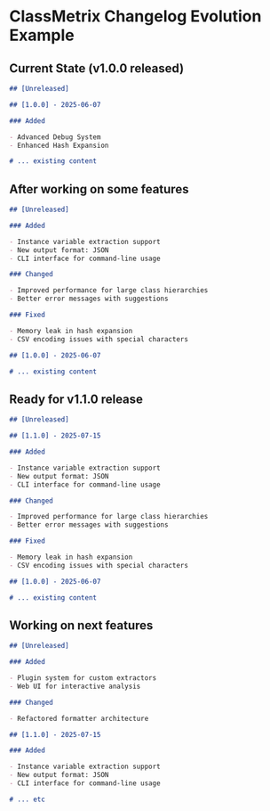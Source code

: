 # ClassMetrix Changelog Evolution Example

## Current State (v1.0.0 released)

```markdown
## [Unreleased]

## [1.0.0] - 2025-06-07

### Added

- Advanced Debug System
- Enhanced Hash Expansion

# ... existing content
```

## After working on some features

```markdown
## [Unreleased]

### Added

- Instance variable extraction support
- New output format: JSON
- CLI interface for command-line usage

### Changed

- Improved performance for large class hierarchies
- Better error messages with suggestions

### Fixed

- Memory leak in hash expansion
- CSV encoding issues with special characters

## [1.0.0] - 2025-06-07

# ... existing content
```

## Ready for v1.1.0 release

```markdown
## [Unreleased]

## [1.1.0] - 2025-07-15

### Added

- Instance variable extraction support
- New output format: JSON
- CLI interface for command-line usage

### Changed

- Improved performance for large class hierarchies
- Better error messages with suggestions

### Fixed

- Memory leak in hash expansion
- CSV encoding issues with special characters

## [1.0.0] - 2025-06-07

# ... existing content
```

## Working on next features

```markdown
## [Unreleased]

### Added

- Plugin system for custom extractors
- Web UI for interactive analysis

### Changed

- Refactored formatter architecture

## [1.1.0] - 2025-07-15

### Added

- Instance variable extraction support
- New output format: JSON
- CLI interface for command-line usage

# ... etc
```
